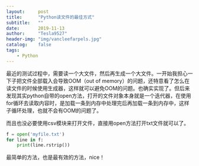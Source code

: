 ```yaml
---
layout:     post
title:      "Python读文件的最佳方式"
subtitle:   ""
date:       2019-11-13
author:     "Tesla9527"
header-img: "img/vancleefarpels.jpg"
catalog:    false
tags:
    - Python
---
```


最近的测试过程中，需要读一个大文件，然后再生成一个大文件。一开始我担心一下子把文件全部载入会导致OOM（out of memory）的问题，还特意看了怎么在读文件的时候使用生成器，这样就可以避免OOM的问题。也确实实现了。但后来发现其实python自带的open方法，打开的文件对象本身就是一个迭代器，在使用for循环去读取内容时，是加载一条到内存中处理完后再加载一条到内存中，这样子循环处理，也就不会有OOM的问题了。

而且也没必要使用csv模块来打开文件，直接用open方法打开txt文件就可以了。
```python
f = open('myfile.txt')
for line in f:
    print(line.rstrip())
```

最简单的方法，也是最有效的方法，nice！